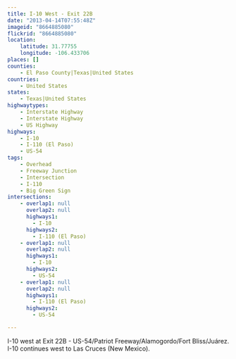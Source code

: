```yaml
---
title: I-10 West - Exit 22B
date: "2013-04-14T07:55:48Z"
imageid: "8664885080"
flickrid: "8664885080"
location:
    latitude: 31.77755
    longitude: -106.433706
places: []
counties:
    - El Paso County|Texas|United States
countries:
    - United States
states:
    - Texas|United States
highwaytypes:
    - Interstate Highway
    - Interstate Highway
    - US Highway
highways:
    - I-10
    - I-110 (El Paso)
    - US-54
tags:
    - Overhead
    - Freeway Junction
    - Intersection
    - I-110
    - Big Green Sign
intersections:
    - overlap1: null
      overlap2: null
      highways1:
        - I-10
      highways2:
        - I-110 (El Paso)
    - overlap1: null
      overlap2: null
      highways1:
        - I-10
      highways2:
        - US-54
    - overlap1: null
      overlap2: null
      highways1:
        - I-110 (El Paso)
      highways2:
        - US-54

---
```

I-10 west at Exit 22B - US-54/Patriot Freeway/Alamogordo/Fort Bliss/Juárez.  I-10 continues west to Las Cruces (New Mexico).